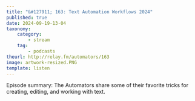 ```yaml
---
title: "&#127911; 163: Text Automation Workflows 2024"
published: true
date: 2024-09-19-13-04
taxonomy:
    category:
        - stream
    tag:
        - podcasts
theurl: http://relay.fm/automators/163
image: artwork-resized.PNG
template: listen
---
```


Episode summary: The Automators share some of their favorite tricks for creating, editing, and working with text.

